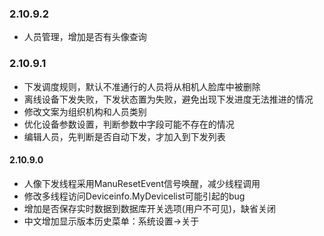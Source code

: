 ### 2.10.9.2
- 人员管理，增加是否有头像查询

### 2.10.9.1
- 下发调度规则，默认不准通行的人员将从相机人脸库中被删除
- 离线设备下发失败，下发状态置为失败，避免出现下发进度无法推进的情况
- 修改文案为组织机构和人员类别
- 优化设备参数设置，判断参数中字段可能不存在的情况
- 编辑人员，先判断是否自动下发，才加入到下发列表

#### 2.10.9.0
- 人像下发线程采用ManuResetEvent信号唤醒，减少线程调用
- 修改多线程访问Deviceinfo.MyDevicelist可能引起的bug
- 增加是否保存实时数据到数据库开关选项(用户不可见)，缺省关闭
- 中文增加显示版本历史菜单：系统设置->关于

